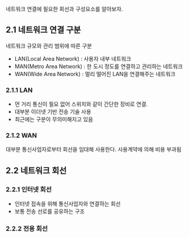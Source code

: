 네트워크 연결에 필요한 회선과 구성요소를 알아보자.

## 2.1 네트워크 연결 구분

네트워크 규모와 관리 범위에 따른 구분
- LAN(Local Area Network) : 사용자 내부 네트워크
- MAN(Metro Area Network) : 한 도시 정도를 연결하고 관리하는 네트워크
- WAN(Wide Area Network) : 멀리 떨어진 LAN을 연결해주는 네트워크

### 2.1.1 LAN
- 먼 거리 통신이 필요 없어 스위치와 같이 간단한 장비로 연결.
- 대부분 이더넷 기반 전송 기술 사용
- 최근에는 구분이 무의미해지고 있음

### 2.1.2 WAN
대부분 통신사업자로부터 회선을 임대해 사용한다. 사용계약에 의해 비용 부과됨

## 2.2 네트워크 회선
### 2.2.1 인터넷 회선
- 인터넷 접속을 위해 통신사업자와 연결하는 회선
- 보통 전송 선로를 공유하는 구조

### 2.2.2 전용 회선
